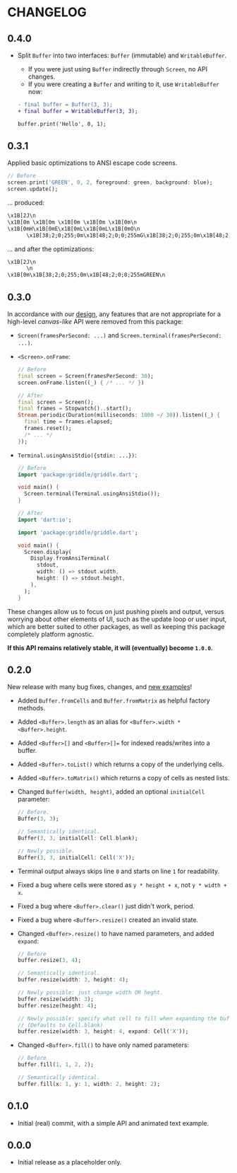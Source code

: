 # CHANGELOG

## 0.4.0

- Split `Buffer` into two interfaces: `Buffer` (immutable) and `WritableBuffer`.

  - If you were just using `Buffer` indirectly through `Screen`, no API changes.
  - If you were creating a `Buffer` and writing to it, use `WritableBuffer` now:

  ```diff
  - final buffer = Buffer(3, 3);
  + final buffer = WritableBuffer(3, 3);

  buffer.print('Hello', 0, 1);
  ```

## 0.3.1

Applied basic optimizations to ANSI escape code screens.

```dart
// Before
screen.print('GREEN', 0, 2, foreground: green, background: blue);
screen.update();
```

... produced:

```txt
\x1B[2J\n
\x1B[0m \x1B[0m \x1B[0m \x1B[0m \x1B[0m\n
\x1B[0mH\x1B[0mE\x1B[0mL\x1B[0mL\x1B[0mO\n
      \x1B[38;2;0;255;0m\x1B[48;2;0;0;255mG\x1B[38;2;0;255;0m\x1B[48;2;0;0;255mR\x1B[38;2;0;255;0m\x1B[48;2;0;0;255mE\x1B[38;2;0;255;0m\x1B[48;2;0;0;255mE\x1B[38;2;0;255;0m\x1B[48;2;0;0;255mN\n
```

... and after the optimizations:

```txt
\x1B[2J\n
      \n
\x1B[0m\x1B[38;2;0;255;0m\x1B[48;2;0;0;255mGREEN\n
```

## 0.3.0

In accordance with our [design](DESIGN.md), any features that are not
appropriate for a high-level _canvas-like_ API were removed from this package:

- `Screen(framesPerSecond: ...)` and `Screen.terminal(framesPerSecond: ...)`.
- `<Screen>.onFrame`:

  ```dart
  // Before
  final screen = Screen(framesPerSecond: 30);
  screen.onFrame.listen((_) { /* ... */ })

  // After
  final screen = Screen();
  final frames = Stopwatch()..start();
  Stream.periodic(Duration(milliseconds: 1000 ~/ 30)).listen((_) {
    final time = frames.elapsed;
    frames.reset();
    /* ... */
  });
  ```

- `Terminal.usingAnsiStdio({stdin: ...})`:

  ```dart
  // Before
  import 'package:griddle/griddle.dart';

  void main() {
    Screen.terminal(Terminal.usingAnsiStdio());
  }
  ```

  ```dart
  // After
  import 'dart:io';

  import 'package:griddle/griddle.dart';

  void main() {
    Screen.display(
      Display.fromAnsiTerminal(
        stdout,
        width: () => stdout.width,
        height: () => stdout.height,
      ),
    );
  }
  ```

These changes allow us to focus on just pushing pixels and output, versus
worrying about other elements of UI, such as the update loop or user input,
which are better suited to other packages, as well as keeping this package
completely platform agnostic.

**If this API remains relatively stable, it will (eventually) become `1.0.0`.**

## 0.2.0

New release with many bug fixes, changes, and [new examples](example/README.md)!

- Added `Buffer.fromCells` and `Buffer.fromMatrix` as helpful factory methods.
- Added `<Buffer>.length` as an alias for `<Buffer>.width * <Buffer>.height`.
- Added `<Buffer>[]` and `<Buffer>[]=` for indexed reads/writes into a buffer.
- Added `<Buffer>.toList()` which returns a copy of the underlying cells.
- Added `<Buffer>.toMatrix()` which returns a copy of cells as nested lists.
- Changed `Buffer(width, height)`, added an optional `initialCell` parameter:

  ```dart
  // Before.
  Buffer(3, 3);

  // Semantically identical.
  Buffer(3, 3, initialCell: Cell.blank);

  // Newly possible.
  Buffer(3, 3, initialCell: Cell('X'));
  ```

- Terminal output always skips line `0` and starts on line `1` for readability.
- Fixed a bug where cells were stored as `y * height + x`, not `y * width + x`.
- Fixed a bug where `<Buffer>.clear()` just didn't work, period.
- Fixed a bug where `<Buffer>.resize()` created an invalid state.
- Changed `<Buffer>.resize()` to have named parameters, and added `expand`:

  ```dart
  // Before
  buffer.resize(3, 4);

  // Semantically identical.
  buffer.resize(width: 3, height: 4);

  // Newly possible: just change width OR heght.
  buffer.resize(width: 3);
  buffer.resize(height: 4);

  // Newly possible: specify what cell to fill when expanding the buffer.
  // (Defaults to Cell.blank)
  buffer.resize(width: 3, height: 4, expand: Cell('X'));
  ```

- Changed `<Buffer>.fill()` to have only named parameters:

  ```dart
  // Before
  buffer.fill(1, 1, 2, 2);

  // Semantically identical.
  buffer.fill(x: 1, y: 1, width: 2, height: 2);
  ```

## 0.1.0

- Initial (real) commit, with a simple API and animated text example.

## 0.0.0

- Initial release as a placeholder only.
